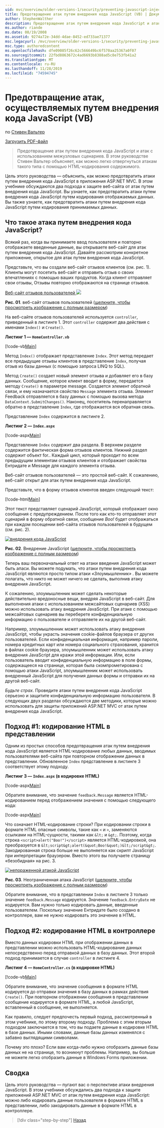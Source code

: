 ```yaml
---
uid: mvc/overview/older-versions-1/security/preventing-javascript-injection-attacks-vb
title: Предотвращение атак путем внедрения кода JavaScript (VB) | Документация Майкрософт
author: StephenWalther
description: Предотвращение атак путем внедрения кода JavaScript и атак с использованием межузловых сценариев. В этом руководстве Стивен Вальтер объясняет, как можно легко отменять...
ms.author: riande
ms.date: 08/19/2008
ms.assetid: 9274a72e-34dd-4dae-8452-ed733ae71377
msc.legacyurl: /mvc/overview/older-versions-1/security/preventing-javascript-injection-attacks-vb
msc.type: authoredcontent
ms.openlocfilehash: dfe09085f26c62c566649bc6f570aa25367a0f07
ms.sourcegitcommit: 22fbd8863672c4ad6693b8388ad5c8e753fb41a2
ms.translationtype: MT
ms.contentlocale: ru-RU
ms.lasthandoff: 11/28/2019
ms.locfileid: "74594745"
---
```

# <a name="preventing-javascript-injection-attacks-vb"></a>Предотвращение атак, осуществляемых путем внедрения кода JavaScript (VB)

по [Стивен Вальтер](https://github.com/StephenWalther)

[Загрузить PDF-файл](https://download.microsoft.com/download/8/4/8/84843d8d-1575-426c-bcb5-9d0c42e51416/ASPNET_MVC_Tutorial_06_VB.pdf)

> Предотвращение атак путем внедрения кода JavaScript и атак с использованием межузловых сценариев. В этом руководстве Стивен Вальтер объясняет, как можно легко отвергнуться атакам такого типа с помощью HTML-кодирования содержимого.

Цель этого руководства — объяснить, как можно предотвратить атаки путем внедрения кода JavaScript в приложения ASP.NET MVC. В этом учебнике обсуждаются два подхода к защите веб-сайта от атак путем внедрения кода JavaScript. Вы узнаете, как предотвратить атаки путем внедрения кода JavaScript путем кодирования отображаемых данных. Вы также узнаете, как предотвратить атаки путем внедрения кода JavaScript путем кодирования принимаемых данных.

## <a name="what-is-a-javascript-injection-attack"></a>Что такое атака путем внедрения кода JavaScript?

Всякий раз, когда вы принимаете ввод пользователя и повторно отображаете введенные данные, вы открываете веб-сайт для атак путем внедрения кода JavaScript. Давайте рассмотрим конкретное приложение, открытое для атак путем внедрения кода JavaScript.

Представьте, что вы создали веб-сайт отзывов клиентов (см. рис. 1). Клиенты могут посетить веб-сайт и отправить отзыв о своих впечатлениях с помощью ваших продуктов. Когда клиент отправляет свои отзывы, Отзывы повторно отображаются на странице отзывов.

[Веб-сайт отзывов пользователей ![](preventing-javascript-injection-attacks-vb/_static/image2.png)](preventing-javascript-injection-attacks-vb/_static/image1.png)

**Рис. 01**. веб-сайт отзывов пользователей ([щелкните, чтобы просмотреть изображение с полным размером](preventing-javascript-injection-attacks-vb/_static/image3.png))

На веб-сайте отзывов пользователей используется `controller`, приведенный в листинге 1. Этот `controller` содержит два действия с именами `Index()` и `Create()`.

**Листинг 1 — `HomeController.vb`**

[!code-vb[Main](preventing-javascript-injection-attacks-vb/samples/sample1.vb)]

Метод `Index()` отображает представление `Index`. Этот метод передает все предыдущие отзывы клиентов в представление `Index`, получая отзыв из базы данных (с помощью запроса LINQ to SQL).

Метод `Create()` создает новый элемент отзыва и добавляет его в базу данных. Сообщение, которое клиент вводит в форму, передается методу `Create()` в параметре message. Создается элемент обратной связи, и ему назначается свойство `Message` элемента отзыва. Элемент Feedback отправляется в базу данных с помощью вызова метода `DataContext.SubmitChanges()`. Наконец, посетитель перенаправляется обратно в представление `Index`, где отображается вся обратная связь.

Представление `Index` содержится в листинге 2.

**Листинг 2 — `Index.aspx`**

[!code-aspx[Main](preventing-javascript-injection-attacks-vb/samples/sample2.aspx)]

Представление `Index` содержит два раздела. В верхнем разделе содержится фактическая форма отзывов клиентов. Нижний раздел содержит объект for.. Каждый цикл, который проходит по всем предыдущим элементам отзывов клиентов и отображает свойства Ентридате и Message для каждого элемента отзыва.

Веб-сайт отзывов пользователей — это простой веб-сайт. К сожалению, веб-сайт открыт для атак путем внедрения кода JavaScript.

Представьте, что в форму отзывов клиентов введен следующий текст:

[!code-html[Main](preventing-javascript-injection-attacks-vb/samples/sample3.html)]

Этот текст представляет сценарий JavaScript, который отображает окно сообщения с предупреждением. После того как кто-то отправляет этот сценарий в форму обратной связи, сообщение <em>Boo!</em> будет отображаться при каждом посещении веб-сайта отзывов пользователей в будущем (см. рис. 2).

[![внедрения кода JavaScript](preventing-javascript-injection-attacks-vb/_static/image5.png)](preventing-javascript-injection-attacks-vb/_static/image4.png)

**Рис. 02**. Внедрение JavaScript ([щелкните, чтобы просмотреть изображение с полным размером](preventing-javascript-injection-attacks-vb/_static/image6.png))

Теперь ваш первоначальный ответ на атаки введения JavaScript может быть апаси. Вы можете подумать, что атаки путем внедрения кода JavaScript являются просто типом атаки *«Злоумышленник»* . Вы можете полагать, что никто не может ничего не сделать, выполнив атаку внедрения JavaScript.

К сожалению, злоумышленник может сделать некоторые действительно вредоносные вещи, внедряя JavaScript в веб-сайт. Для выполнения атаки с использованием межсайтовых сценариев (XSS) можно использовать атаку внедрения JavaScript. При атаке с помощью межсайтовых сценариев вы переберете конфиденциальную информацию о пользователе и отправляете их на другой веб-сайт.

Например, злоумышленник может использовать атаку внедрения JavaScript, чтобы украсть значения cookie-файлов браузера от других пользователей. Если конфиденциальная информация, например пароли, номера кредитных карт или номера социального страхования, хранится в файлах cookie браузера, злоумышленник может использовать атаку внедрения JavaScript для кражи этой информации. Или, если пользователь вводит конфиденциальную информацию в поле формы, содержащееся на странице, которая была скомпрометирована с помощью атаки JavaScript, злоумышленник может использовать внедренный JavaScript для получения данных формы и отправки их на другой веб-сайт.

*Будьте страх*. Проведите атаки путем внедрения кода JavaScript серьезно и защитите конфиденциальную информацию пользователя. В следующих двух разделах обсуждаются две методики, которые можно использовать для защиты приложений ASP.NET MVC от атак путем внедрения кода JavaScript.

## <a name="approach-1-html-encode-in-the-view"></a>Подход #1: кодирование HTML в представлении

Одним из простых способов предотвращения атак путем внедрения кода JavaScript является HTML-кодирование любых данных, вводимых пользователями веб-сайта при повторном отображении данных в представлении. Обновленное `Index` представление в листинге 3 соответствует этому подходу.

**Листинг 3 — `Index.aspx` (в кодировке HTML)**

[!code-aspx[Main](preventing-javascript-injection-attacks-vb/samples/sample4.aspx)]

Обратите внимание, что значение `feedback.Message` является HTML-кодированием перед отображением значения с помощью следующего кода:

[!code-aspx[Main](preventing-javascript-injection-attacks-vb/samples/sample5.aspx)]

Что означает HTML-кодирование строки? При кодировании строки в формате HTML опасные символы, такие как `<` и `>`, заменяются ссылками на HTML-сущности, такими как `&lt;` и `&gt;`. Поэтому, когда строка `<script>alert("Boo!")</script>` является HTML-кодировкой, она преобразуется в `&lt;script&gt;alert(&quot;Boo!&quot;)&lt;/script&gt;`. Закодированная строка больше не выполняется как скрипт JavaScript при интерпретации браузером. Вместо этого вы получаете страницу «безобидная» на рис. 3.

[![непораженной атакой JavaScript](preventing-javascript-injection-attacks-vb/_static/image8.png)](preventing-javascript-injection-attacks-vb/_static/image7.png)

**Рис. 03**. Неограниченная атака JavaScript ([щелкните, чтобы просмотреть изображение с полным размером](preventing-javascript-injection-attacks-vb/_static/image9.png))

Обратите внимание, что в представлении `Index` в листинге 3 только значение `feedback.Message` кодируется. Значение `feedback.EntryDate` не кодируется. Вам нужно только кодировать данные, введенные пользователем. Поскольку значение Ентридате было создано в контроллере, вам не нужно кодировать это значение в HTML.

## <a name="approach-2-html-encode-in-the-controller"></a>Подход #2: кодирование HTML в контроллере

Вместо данных кодировки HTML при отображении данных в представлении можно использовать HTML-кодирование данных непосредственно перед отправкой данных в базу данных. Этот второй подход принимается в случае `controller` в листинге 4.

**Листинг 4 — `HomeController.cs` (в кодировке HTML)**

[!code-vb[Main](preventing-javascript-injection-attacks-vb/samples/sample6.vb)]

Обратите внимание, что значение сообщения в формате HTML кодируется до отправки значения в базу данных в рамках действия `Create()`. При повторном отображении сообщения в представлении сообщение кодируется в формате HTML, а любой JavaScript, вставленный в сообщение, не выполняется.

Как правило, следует предпочесть первый подход, рассмотренный в этом учебнике, по этому второму подходу. Проблема с этим вторым подходом заключается в том, что вы подаете данные в кодировке HTML в базе данных. Иными словами, данные базы данных изменялся с забавно выглядящими символами.

Почему это плохо? Если вам когда-либо нужно отобразить данные базы данных не на странице, то возникнут проблемы. Например, вы больше не можете легко отобразить данные в Windows Forms приложении.

## <a name="summary"></a>Сводка

Цель этого руководства — пугают вас о перспективе атаки внедрения JavaScript. В этом учебнике обсуждались два подхода к защите приложений ASP.NET MVC от атак путем внедрения кода JavaScript: можно либо кодировать данные пользователя в формате HTML в представлении, либо закодировать данные в формате HTML в контроллере.

> [!div class="step-by-step"]
> [Назад](authenticating-users-with-windows-authentication-vb.md)
